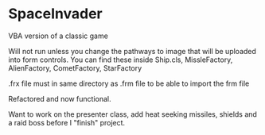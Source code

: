 # SpaceInvader
VBA version of a classic game

Will not run unless you change the pathways to image that will be uploaded into form controls.
You can find these inside Ship.cls, MissleFactory, AlienFactory, CometFactory, StarFactory

.frx file must in same directory as .frm file to be able to import the frm file

Refactored and now functional.

Want to work on the presenter class, add heat seeking missiles, shields and a raid boss before I "finish" project.
